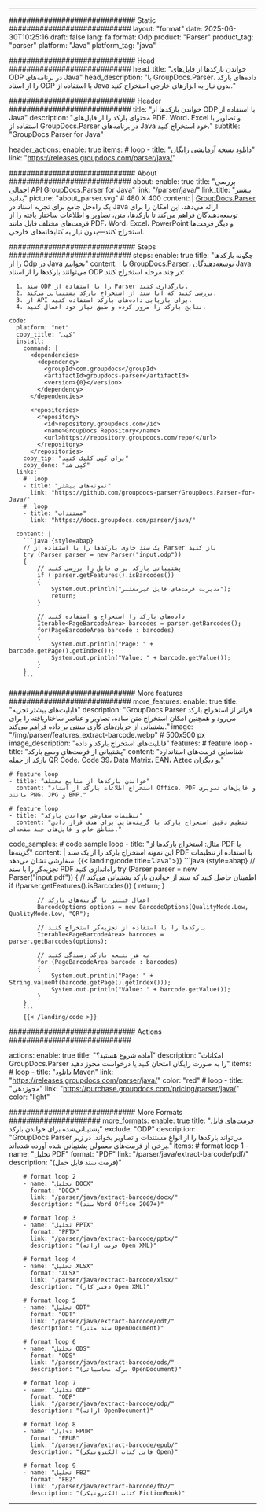 


---
############################# Static ############################
layout: "format"
date:  2025-06-30T10:25:16
draft: false
lang: fa
format: Odp
product: "Parser"
product_tag: "parser"
platform: "Java"
platform_tag: "java"

############################# Head ############################
head_title: "خواندن بارکدها از فایل‌های ODP در برنامه‌های Java"
head_description: "با GroupDocs.Parser، داده‌های بارکد را از اسناد ODP با استفاده از Java بدون نیاز به ابزارهای خارجی استخراج کنید."

############################# Header ############################
title: "خواندن بارکدها از ODP با استفاده از Java" 
description: "محتوای بارکد را از فایل‌های PDF، Word، Excel و تصاویر با استفاده از GroupDocs.Parser در برنامه‌های Java خود استخراج کنید."
subtitle: "GroupDocs.Parser for Java" 

header_actions:
  enable: true
  items:
    #  loop
    - title: "دانلود نسخه آزمایشی رایگان"
      link: "https://releases.groupdocs.com/parser/java/"
      
############################# About ############################
about:
    enable: true
    title: "بررسی اجمالی API GroupDocs.Parser for Java"
    link: "/parser/java/"
    link_title: "بیشتر بدانید"
    picture: "about_parser.svg" # 480 X 400
    content: |
       [GroupDocs.Parser](/parser/java/) یک راه‌حل جامع برای تجزیه اسناد در Java ارائه می‌دهد. این امکان را برای توسعه‌دهندگان فراهم می‌کند تا بارکدها، متن، تصاویر و اطلاعات ساختار یافته را از فرمت‌های مختلف فایل مانند PDF، Word، Excel، PowerPoint و دیگر فرمت‌ها استخراج کنند—بدون نیاز به کتابخانه‌های خارجی.

############################# Steps ############################
steps:
    enable: true
    title: "چگونه بارکدها را از Odp در Java بخوانیم"
    content: |
      با [GroupDocs.Parser](/parser/java/)، توسعه‌دهندگان Java می‌توانند بارکدها را از اسناد ODP در چند مرحله استخراج کنند:
      
      1. سند ODP را با استفاده از Parser بارگذاری کنید.
      2. بررسی کنید که آیا سند از استخراج بارکد پشتیبانی می‌کند.
      3. از API برای بازیابی داده‌های بارکد استفاده کنید.
      4. نتایج بارکد را مرور کرده و طبق نیاز خود اعمال کنید.
   
    code:
      platform: "net"
      copy_title: "کپی"
      install:
        command: |
          <dependencies>
            <dependency>
              <groupId>com.groupdocs</groupId>
              <artifactId>groupdocs-parser</artifactId>
              <version>{0}</version>
            </dependency>
          </dependencies>

          <repositories>
            <repository>
              <id>repository.groupdocs.com</id>
              <name>GroupDocs Repository</name>
              <url>https://repository.groupdocs.com/repo/</url>
            </repository>
          </repositories>
        copy_tip: "برای کپی کلیک کنید"
        copy_done: "کپی شد"
      links:
        #  loop
        - title: "نمونه‌های بیشتر"
          link: "https://github.com/groupdocs-parser/GroupDocs.Parser-for-Java/"
        #  loop
        - title: "مستندات"
          link: "https://docs.groupdocs.com/parser/java/"
          
      content: |
        ```java {style=abap}
        // یک سند حاوی بارکدها را با استفاده از Parser باز کنید
        try (Parser parser = new Parser("input.odp"))
        {
            // پشتیبانی بارکد برای فایل را بررسی کنید
            if (!parser.getFeatures().isBarcodes())
            {
                System.out.println("مدیریت فرمت‌های فایل غیرمعتبر");
                return;
            }

            // داده‌های بارکد را استخراج و استفاده کنید
            Iterable<PageBarcodeArea> barcodes = parser.getBarcodes();
            for(PageBarcodeArea barcode : barcodes)
            {
                System.out.println("Page: " + barcode.getPage().getIndex());
                System.out.println("Value: " + barcode.getValue());
            }
        }
        ```            

############################# More features ############################
more_features:
  enable: true
  title: "قابلیت‌های بیشتر تجزیه"
  description: "GroupDocs.Parser فراتر از استخراج بارکد می‌رود و همچنین امکان استخراج متن ساده، تصاویر و عناصر ساختاریافته را برای پشتیبانی از جریان‌های کاری مبتنی بر داده فراهم می‌کند."
  image: "/img/parser/features_extract-barcode.webp" # 500x500 px
  image_description: "قابلیت‌های استخراج بارکد و داده"
  features:
    # feature loop
    - title: "پشتیبانی از فرمت‌های وسیع بارکد"
      content: "شناسایی فرمت‌های استاندارد بارکد از جمله QR Code، Code 39، Data Matrix، EAN، Aztec و دیگران."

    # feature loop
    - title: "خواندن بارکدها از منابع مختلف"
      content: "استخراج اطلاعات بارکد از اسناد Office، PDF و فایل‌های تصویری مانند PNG، JPG و BMP."

    # feature loop
    - title: "تنظیمات سفارشی خواندن بارکد"
      content: "تنظیم دقیق استخراج بارکد با گزینه‌هایی برای هدف قرار دادن مناطق خاص و فایل‌های چند صفحه‌ای."
      
  code_samples:
    # code sample loop
    - title: "مثال: استخراج بارکدها از PDF با گزینه‌ها"
      content: |
        این نمونه استخراج بارکد را از یک سند PDF با استفاده از تنظیمات سفارشی نشان می‌دهد.
        {{< landing/code title="Java">}}
        ```java {style=abap}
        //  تجزیه‌گر را با سند PDF راه‌اندازی کنید
        try (Parser parser = new Parser("input.pdf"))
        {
            // اطمینان حاصل کنید که سند از خواندن بارکد پشتیبانی می‌کند
            if (!parser.getFeatures().isBarcodes())
            {
                return;
            }

            // اعمال فیلتر با گزینه‌های بارکد
            BarcodeOptions options = new BarcodeOptions(QualityMode.Low, QualityMode.Low, "QR");

            // بارکدها را با استفاده از تجزیه‌گر استخراج کنید
            Iterable<PageBarcodeArea> barcodes = parser.getBarcodes(options);

            // به هر نتیجه بارکد رسیدگی کنید
            for (PageBarcodeArea barcode : barcodes)
            {
                System.out.println("Page: " + String.valueOf(barcode.getPage().getIndex()));
                System.out.println("Value: " + barcode.getValue());
            }
        }
        ```
        {{< /landing/code >}}


############################# Actions ############################

actions:
  enable: true
  title: "آماده شروع هستید؟"
  description: "امکانات GroupDocs.Parser را به صورت رایگان امتحان کنید یا درخواست مجوز دهید"
  items:
    #  loop
    - title: "دانلود Maven"
      link: "https://releases.groupdocs.com/parser/java/"
      color: "red"
        #  loop
    - title: "مجوزدهی"
      link: "https://purchase.groupdocs.com/pricing/parser/java/"
      color: "light"


############################# More Formats #####################
more_formats:
    enable: true
    title: "فرمت‌های فایل پشتیبانی‌شده برای خواندن بارکد"
    exclude: "ODP"
    description: "GroupDocs.Parser می‌تواند بارکدها را از انواع مستندات و تصاویر بخواند. در زیر برخی از فرمت‌های معمولی پشتیبانی شده آورده شده‌اند."
    items: 
        # format loop 1
        - name: "تحلیل PDF"
          format: "PDF"
          link: "/parser/java/extract-barcode/pdf/"
          description: "(فرمت سند قابل حمل)"
          
        # format loop 2
        - name: "تحلیل DOCX"
          format: "DOCX"
          link: "/parser/java/extract-barcode/docx/"
          description: "(سند Word Office 2007+)"
          
        # format loop 3
        - name: "تحلیل PPTX"
          format: "PPTX"
          link: "/parser/java/extract-barcode/pptx/"
          description: "(فرمت ارائه Open XML)"
          
        # format loop 4
        - name: "تحلیل XLSX"
          format: "XLSX"
          link: "/parser/java/extract-barcode/xlsx/"
          description: "(دفتر کار Open XML)"
          
        # format loop 5
        - name: "تحلیل ODT"
          format: "ODT"
          link: "/parser/java/extract-barcode/odt/"
          description: "(سند متنی OpenDocument)"
          
        # format loop 6
        - name: "تحلیل ODS"
          format: "ODS"
          link: "/parser/java/extract-barcode/ods/"
          description: "(برگه محاسباتی OpenDocument)"
          
        # format loop 7
        - name: "تحلیل ODP"
          format: "ODP"
          link: "/parser/java/extract-barcode/odp/"
          description: "(ارائه OpenDocument)"
          
        # format loop 8
        - name: "تحلیل EPUB"
          format: "EPUB"
          link: "/parser/java/extract-barcode/epub/"
          description: "(فایل کتاب الکترونیکی Open)"
          
        # format loop 9
        - name: "تحلیل FB2"
          format: "FB2"
          link: "/parser/java/extract-barcode/fb2/"
          description: "(کتاب الکترونیکی FictionBook)"
         
          

---